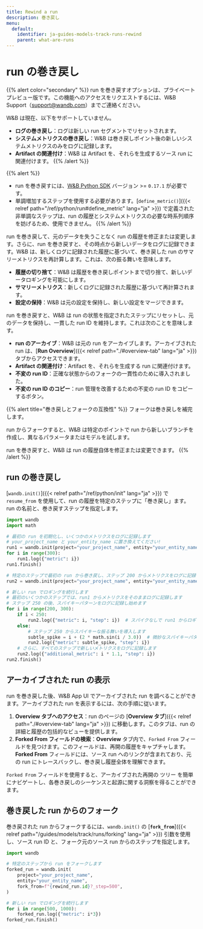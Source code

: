 ```yaml
---
title: Rewind a run
description: 巻き戻し
menu:
  default:
    identifier: ja-guides-models-track-runs-rewind
    parent: what-are-runs
---
```


# run の巻き戻し
{{% alert color="secondary" %}}
run を巻き戻すオプションは、プライベートプレビュー版です。この機能へのアクセスをリクエストするには、W&B Support（support@wandb.com）までご連絡ください。

W&B は現在、以下をサポートしていません。
* **ログの巻き戻し**：ログは新しい run セグメントでリセットされます。
* **システムメトリクスの巻き戻し**：W&B は巻き戻しポイント後の新しいシステムメトリクスのみをログに記録します。
* **Artifact の関連付け**：W&B は Artifact を、それらを生成するソース run に関連付けます。
{{% /alert %}}

{{% alert %}}
* run を巻き戻すには、[W&B Python SDK](https://pypi.org/project/wandb/) バージョン >= `0.17.1` が必要です。
* 単調増加するステップを使用する必要があります。[`define_metric()`]({{< relref path="/ref/python/run#define_metric" lang="ja" >}}) で定義された非単調なステップは、run の履歴とシステムメトリクスの必要な時系列順序を妨げるため、使用できません。
{{% /alert %}}

run を巻き戻して、元のデータを失うことなく run の履歴を修正または変更します。さらに、run を巻き戻すと、その時点から新しいデータをログに記録できます。W&B は、新しくログに記録された履歴に基づいて、巻き戻した run のサマリーメトリクスを再計算します。これは、次の振る舞いを意味します。
- **履歴の切り捨て**：W&B は履歴を巻き戻しポイントまで切り捨て、新しいデータロギングを可能にします。
- **サマリーメトリクス**：新しくログに記録された履歴に基づいて再計算されます。
- **設定の保持**：W&B は元の設定を保持し、新しい設定をマージできます。

run を巻き戻すと、W&B は run の状態を指定されたステップにリセットし、元のデータを保持し、一貫した run ID を維持します。これは次のことを意味します。

- **run のアーカイブ**：W&B は元の run をアーカイブします。アーカイブされた run は、[**Run Overview**]({{< relref path="./#overview-tab" lang="ja" >}}) タブからアクセスできます。
- **Artifact の関連付け**：Artifact を、それらを生成する run に関連付けます。
- **不変の run ID**：正確な状態からのフォークの一貫性のために導入されました。
- **不変の run ID のコピー**：run 管理を改善するための不変の run ID をコピーするボタン。

{{% alert title="巻き戻しとフォークの互換性" %}}
フォークは巻き戻しを補完します。

run からフォークすると、W&B は特定のポイントで run から新しいブランチを作成し、異なるパラメータまたはモデルを試します。

run を巻き戻すと、W&B は run の履歴自体を修正または変更できます。
{{% /alert %}}

## run の巻き戻し

[`wandb.init()`]({{< relref path="/ref/python/init" lang="ja" >}}) で `resume_from` を使用して、run の履歴を特定のステップに「巻き戻し」ます。run の名前と、巻き戻すステップを指定します。

```python
import wandb
import math

# 最初の run を初期化し、いくつかのメトリクスをログに記録します
# your_project_name と your_entity_name に置き換えてください!
run1 = wandb.init(project="your_project_name", entity="your_entity_name")
for i in range(300):
    run1.log({"metric": i})
run1.finish()

# 特定のステップで最初の run から巻き戻し、ステップ 200 からメトリクスをログに記録します
run2 = wandb.init(project="your_project_name", entity="your_entity_name", resume_from=f"{run1.id}?_step=200")

# 新しい run でロギングを続行します
# 最初のいくつかのステップでは、run1 からメトリクスをそのままログに記録します
# ステップ 250 の後、スパイキーパターンをログに記録し始めます
for i in range(200, 300):
    if i < 250:
        run2.log({"metric": i, "step": i})  # スパイクなしで run1 からロギングを続行します
    else:
        # ステップ 250 からスパイキーな振る舞いを導入します
        subtle_spike = i + (2 * math.sin(i / 3.0))  # 微妙なスパイキーパターンを適用します
        run2.log({"metric": subtle_spike, "step": i})
    # さらに、すべてのステップで新しいメトリクスをログに記録します
    run2.log({"additional_metric": i * 1.1, "step": i})
run2.finish()
```

## アーカイブされた run の表示

run を巻き戻した後、W&B App UI でアーカイブされた run を調べることができます。アーカイブされた run を表示するには、次の手順に従います。

1. **Overview タブへのアクセス**：run のページの [**Overview タブ**]({{< relref path="./#overview-tab" lang="ja" >}}) に移動します。このタブは、run の詳細と履歴の包括的なビューを提供します。
2. **Forked From フィールドの検索**：**Overview** タブ内で、`Forked From` フィールドを見つけます。このフィールドは、再開の履歴をキャプチャします。**Forked From** フィールドには、ソース run へのリンクが含まれており、元の run にトレースバックし、巻き戻し履歴全体を理解できます。

`Forked From` フィールドを使用すると、アーカイブされた再開の ツリー を簡単にナビゲートし、各巻き戻しのシーケンスと起源に関する洞察を得ることができます。

## 巻き戻した run からのフォーク

巻き戻された run からフォークするには、`wandb.init()` の [**`fork_from`**]({{< relref path="/guides/models/track/runs/forking" lang="ja" >}}) 引数を使用し、ソース run ID と、フォーク元のソース run からのステップを指定します。

```python
import wandb

# 特定のステップから run をフォークします
forked_run = wandb.init(
    project="your_project_name",
    entity="your_entity_name",
    fork_from=f"{rewind_run.id}?_step=500",
)

# 新しい run でロギングを続行します
for i in range(500, 1000):
    forked_run.log({"metric": i*3})
forked_run.finish()
```